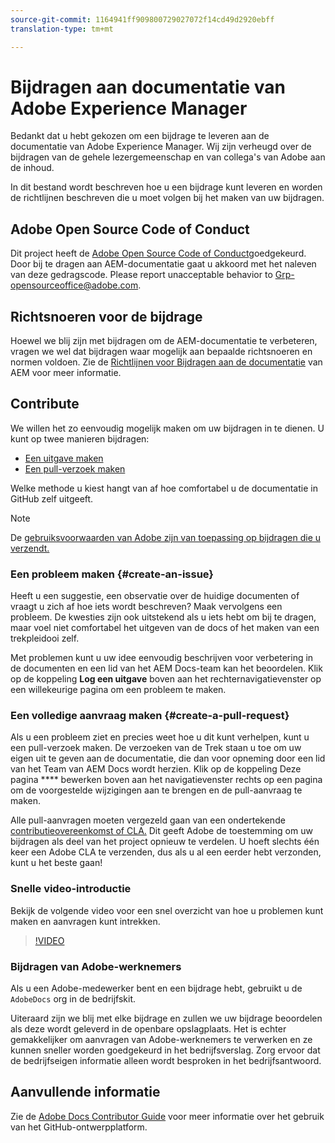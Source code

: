 ```yaml
---
source-git-commit: 1164941ff909800729027072f14cd49d2920ebff
translation-type: tm+mt

---
```

# Bijdragen aan documentatie van Adobe Experience Manager

Bedankt dat u hebt gekozen om een bijdrage te leveren aan de documentatie van Adobe Experience Manager. Wij zijn verheugd over de bijdragen van de gehele lezergemeenschap en van collega&#39;s van Adobe aan de inhoud.

In dit bestand wordt beschreven hoe u een bijdrage kunt leveren en worden de richtlijnen beschreven die u moet volgen bij het maken van uw bijdragen.

## Adobe Open Source Code of Conduct

Dit project heeft de [Adobe Open Source Code of Conduct](code-of-conduct.md)goedgekeurd. Door bij te dragen aan AEM-documentatie gaat u akkoord met het naleven van deze gedragscode. Please report unacceptable behavior to [Grp-opensourceoffice@adobe.com](mailto:Grp-opensourceoffice@adobe.com).

## Richtsnoeren voor de bijdrage

Hoewel we blij zijn met bijdragen om de AEM-documentatie te verbeteren, vragen we wel dat bijdragen waar mogelijk aan bepaalde richtsnoeren en normen voldoen. Zie de [Richtlijnen voor Bijdragen aan de documentatie](guidelines.md) van AEM voor meer informatie.

## Contribute

We willen het zo eenvoudig mogelijk maken om uw bijdragen in te dienen. U kunt op twee manieren bijdragen:

* [Een uitgave maken](#create-an-issue)
* [Een pull-verzoek maken](#create-a-pull-request)

Welke methode u kiest hangt van af hoe comfortabel u de documentatie in GitHub zelf uitgeeft.

>[!NOTE]
>
>De [gebruiksvoorwaarden van Adobe zijn van toepassing op bijdragen die u verzendt.](https://www.adobe.com/legal/terms.html)

### Een probleem maken {#create-an-issue}

Heeft u een suggestie, een observatie over de huidige documenten of vraagt u zich af hoe iets wordt beschreven? Maak vervolgens een probleem. De kwesties zijn ook uitstekend als u iets hebt om bij te dragen, maar voel niet comfortabel het uitgeven van de docs of het maken van een trekpleidooi zelf.

Met problemen kunt u uw idee eenvoudig beschrijven voor verbetering in de documenten en een lid van het AEM Docs-team kan het beoordelen. Klik op de koppeling **Log een uitgave** boven aan het rechternavigatievenster op een willekeurige pagina om een probleem te maken.

### Een volledige aanvraag maken {#create-a-pull-request}

Als u een probleem ziet en precies weet hoe u dit kunt verhelpen, kunt u een pull-verzoek maken. De verzoeken van de Trek staan u toe om uw eigen uit te geven aan de documentatie, die dan voor opneming door een lid van het Team van AEM Docs wordt herzien. Klik op de koppeling Deze pagina **** bewerken boven aan het navigatievenster rechts op een pagina om de voorgestelde wijzigingen aan te brengen en de pull-aanvraag te maken.

Alle pull-aanvragen moeten vergezeld gaan van een ondertekende [contributieovereenkomst of CLA.](https://opensource.adobe.com/cla.html)  Dit geeft Adobe de toestemming om uw bijdragen als deel van het project opnieuw te verdelen. U hoeft slechts één keer een Adobe CLA te verzenden, dus als u al een eerder hebt verzonden, kunt u het beste gaan!

### Snelle video-introductie

Bekijk de volgende video voor een snel overzicht van hoe u problemen kunt maken en aanvragen kunt intrekken.

>[!VIDEO](https://video.tv.adobe.com/v/27069)

### Bijdragen van Adobe-werknemers

Als u een Adobe-medewerker bent en een bijdrage hebt, gebruikt u de `AdobeDocs` org in de bedrijfskit.

Uiteraard zijn we blij met elke bijdrage en zullen we uw bijdrage beoordelen als deze wordt geleverd in de openbare opslagplaats. Het is echter gemakkelijker om aanvragen van Adobe-werknemers te verwerken en ze kunnen sneller worden goedgekeurd in het bedrijfsverslag. Zorg ervoor dat de bedrijfseigen informatie alleen wordt besproken in het bedrijfsantwoord.

## Aanvullende informatie

Zie de [Adobe Docs Contributor Guide](https://docs.adobe.com/help/en/contributor/contributor-guide/introduction.html) voor meer informatie over het gebruik van het GitHub-ontwerpplatform.
